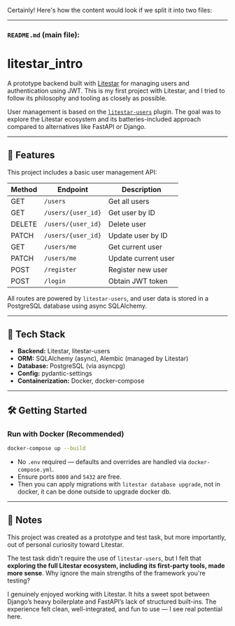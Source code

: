 Certainly! Here's how the content would look if we split it into two files:

---

### **`README.md`** (main file):

# litestar_intro

A prototype backend built with [Litestar](https://docs.litestar.dev) for managing users and authentication using JWT. This is my first project with Litestar, and I tried to follow its philosophy and tooling as closely as possible.

User management is based on the [`litestar-users`](https://github.com/litestar-org/litestar-users) plugin. The goal was to explore the Litestar ecosystem and its batteries-included approach compared to alternatives like FastAPI or Django.

---

## 🚀 Features

This project includes a basic user management API:

| Method | Endpoint           | Description         |
| ------ | ------------------ | ------------------- |
| GET    | `/users`           | Get all users       |
| GET    | `/users/{user_id}` | Get user by ID      |
| DELETE | `/users/{user_id}` | Delete user         |
| PATCH  | `/users/{user_id}` | Update user by ID   |
| GET    | `/users/me`        | Get current user    |
| PATCH  | `/users/me`        | Update current user |
| POST   | `/register`        | Register new user   |
| POST   | `/login`           | Obtain JWT token    |

All routes are powered by `litestar-users`, and user data is stored in a PostgreSQL database using async SQLAlchemy.

---

## 🧱 Tech Stack

- **Backend:** Litestar, litestar-users
- **ORM:** SQLAlchemy (async), Alembic (managed by Litestar)
- **Database:** PostgreSQL (via asyncpg)
- **Config:** pydantic-settings
- **Containerization:** Docker, docker-compose

---

## 🛠️ Getting Started

### Run with Docker (Recommended)

```bash
docker-compose up --build
```

- No `.env` required — defaults and overrides are handled via `docker-compose.yml`.
- Ensure ports `8000` and `5432` are free.
- Then you can apply migrations with `litestar database upgrade`, not in docker, it can be done outside to upgrade docker db.

---

## 📌 Notes

This project was created as a prototype and test task, but more importantly, out of personal curiosity toward Litestar.

The test task didn't require the use of `litestar-users`, but I felt that **exploring the full Litestar ecosystem, including its first-party tools, made more sense**. Why ignore the main strengths of the framework you're testing?

I genuinely enjoyed working with Litestar. It hits a sweet spot between Django’s heavy boilerplate and FastAPI’s lack of structured built-ins. The experience felt clean, well-integrated, and fun to use — I see real potential here.
